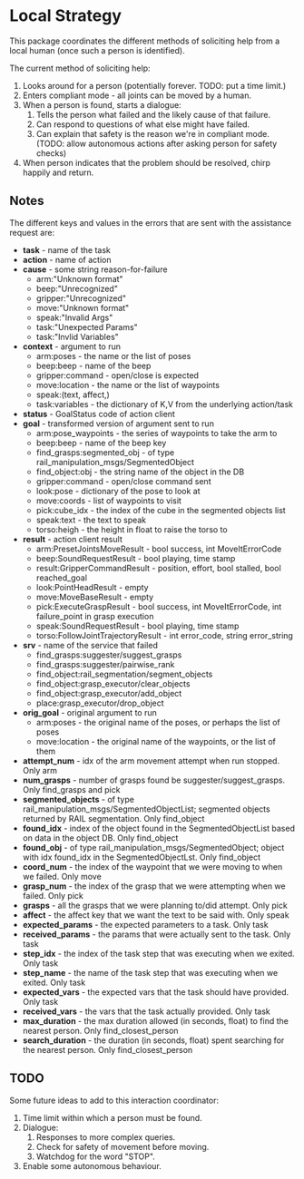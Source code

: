 # Local Strategy

This package coordinates the different methods of soliciting help from a local human (once such a person is identified).

The current method of soliciting help:

1. Looks around for a person (potentially forever. TODO: put a time limit.)
1. Enters compliant mode - all joints can be moved by a human.
1. When a person is found, starts a dialogue:
    1. Tells the person what failed and the likely cause of that failure.
    1. Can respond to questions of what else might have failed.
    1. Can explain that safety is the reason we're in compliant mode. (TODO: allow autonomous actions after asking person for safety checks)
1. When person indicates that the problem should be resolved, chirp happily and return.


## Notes

The different keys and values in the errors that are sent with the assistance request are:

- **task** - name of the task
- **action** - name of action
- **cause** - some string reason-for-failure
    - arm:"Unknown format"
    - beep:"Unrecognized"
    - gripper:"Unrecognized"
    - move:"Unknown format"
    - speak:"Invalid Args"
    - task:"Unexpected Params"
    - task:"Invlid Variables"
- **context** - argument to run
    - arm:poses - the name or the list of poses
    - beep:beep - name of the beep
    - gripper:command - open/close is expected
    - move:location - the name or the list of waypoints
    - speak:(text, affect,)
    - task:variables - the dictionary of K,V from the underlying action/task
- **status** - GoalStatus code of action client
- **goal** - transformed version of argument sent to run
    - arm:pose_waypoints - the series of waypoints to take the arm to
    - beep:beep - name of the beep key
    - find_grasps:segmented_obj - of type rail_manipulation_msgs/SegmentedObject
    - find_object:obj - the string name of the object in the DB
    - gripper:command - open/close command sent
    - look:pose - dictionary of the pose to look at
    - move:coords - list of waypoints to visit
    - pick:cube_idx - the index of the cube in the segmented objects list
    - speak:text - the text to speak
    - torso:heigh - the height in float to raise the torso to
- **result** -  action client result
    - arm:PresetJointsMoveResult - bool success, int MoveItErrorCode
    - beep:SoundRequestResult - bool playing, time stamp
    - result:GripperCommandResult - position, effort, bool stalled, bool reached_goal
    - look:PointHeadResult - empty
    - move:MoveBaseResult - empty
    - pick:ExecuteGraspResult - bool success, int MoveItErrorCode, int failure_point in grasp execution
    - speak:SoundRequestResult - bool playing, time stamp
    - torso:FollowJointTrajectoryResult - int error_code, string error_string
- **srv** - name of the service that failed
    - find_grasps:suggester/suggest_grasps
    - find_grasps:suggester/pairwise_rank
    - find_object:rail_segmentation/segment_objects
    - find_object:grasp_executor/clear_objects
    - find_object:grasp_executor/add_object
    - place:grasp_executor/drop_object
- **orig_goal** - original argument to run
    - arm:poses - the original name of the poses, or perhaps the list of poses
    - move:location - the original name of the waypoints, or the list of them
- **attempt_num** - idx of the arm movement attempt when run stopped. Only arm
- **num_grasps** - number of grasps found be suggester/suggest_grasps. Only find_grasps and pick
- **segmented_objects** - of type rail_manipulation_msgs/SegmentedObjectList; segmented objects returned by RAIL segmentation. Only find_object
- **found_idx** - index of the object found in the SegmentedObjectList based on data in the object DB. Only find_object
- **found_obj** - of type rail_manipulation_msgs/SegmentedObject; object with idx found_idx in the SegmentedObjectLst. Only find_object
- **coord_num** - the index of the waypoint that we were moving to when we failed. Only move
- **grasp_num** - the index of the grasp that we were attempting when we failed. Only pick
- **grasps** - all the grasps that we were planning to/did attempt. Only pick
- **affect** - the affect key that we want the text to be said with. Only speak
- **expected_params** - the expected parameters to a task. Only task
- **received_params** - the params that were actually sent to the task. Only task
- **step_idx** - the index of the task step that was executing when we exited. Only task
- **step_name** - the name of the task step that was executing when we exited. Only task
- **expected_vars** - the expected vars that the task should have provided. Only task
- **received_vars** - the vars that the task actually provided. Only task
- **max_duration** - the max duration allowed (in seconds, float) to find the nearest person. Only find_closest_person
- **search_duration** - the duration (in seconds, float) spent searching for the nearest person. Only find_closest_person


## TODO

Some future ideas to add to this interaction coordinator:

1. Time limit within which a person must be found.
1. Dialogue:
    1. Responses to more complex queries.
    1. Check for safety of movement before moving.
    1. Watchdog for the word "STOP".
1. Enable some autonomous behaviour.
